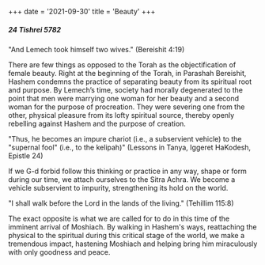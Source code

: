 +++
date = '2021-09-30'
title = 'Beauty'
+++

##### 24 Tishrei 5782

"And Lemech took himself two wives." (Bereishit 4:19)

There are few things as opposed to the Torah as the objectification of female beauty. Right at the beginning of the Torah, in Parashah Bereishit, Hashem condemns the practice of separating beauty from its spiritual root and purpose. By Lemech’s time, society had morally degenerated to the point that men were marrying one woman for her beauty and a second woman for the purpose of procreation. They were severing one from the other, physical pleasure from its lofty spiritual source, thereby openly rebelling against Hashem and the purpose of creation.

"Thus, he becomes an impure chariot (i.e., a subservient vehicle) to the "supernal fool" (i.e., to the kelipah)" (Lessons in Tanya, Iggeret HaKodesh, Epistle 24)

If we G-d forbid follow this thinking or practice in any way, shape or form during our time, we attach ourselves to the Sitra Achra. We become a vehicle subservient to impurity, strengthening its hold on the world.

"I shall walk before the Lord in the lands of the living." (Tehillim 115:8)

The exact opposite is what we are called for to do in this time of the imminent arrival of Moshiach. By walking in Hashem's ways, reattaching the physical to the spiritual during this critical stage of the world, we make a tremendous impact, hastening Moshiach and helping bring him miraculously with only goodness and peace.
